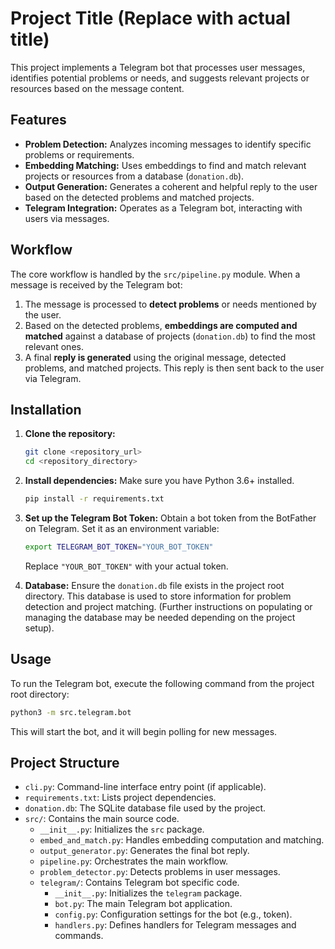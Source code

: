 # Project Title (Replace with actual title)

This project implements a Telegram bot that processes user messages, identifies potential problems or needs, and suggests relevant projects or resources based on the message content.

## Features

*   **Problem Detection:** Analyzes incoming messages to identify specific problems or requirements.
*   **Embedding Matching:** Uses embeddings to find and match relevant projects or resources from a database (`donation.db`).
*   **Output Generation:** Generates a coherent and helpful reply to the user based on the detected problems and matched projects.
*   **Telegram Integration:** Operates as a Telegram bot, interacting with users via messages.

## Workflow

The core workflow is handled by the `src/pipeline.py` module. When a message is received by the Telegram bot:

1.  The message is processed to **detect problems** or needs mentioned by the user.
2.  Based on the detected problems, **embeddings are computed and matched** against a database of projects (`donation.db`) to find the most relevant ones.
3.  A final **reply is generated** using the original message, detected problems, and matched projects. This reply is then sent back to the user via Telegram.

## Installation

1.  **Clone the repository:**
    ```bash
    git clone <repository_url>
    cd <repository_directory>
    ```
2.  **Install dependencies:**
    Make sure you have Python 3.6+ installed.
    ```bash
    pip install -r requirements.txt
    ```
3.  **Set up the Telegram Bot Token:**
    Obtain a bot token from the BotFather on Telegram. Set it as an environment variable:
    ```bash
    export TELEGRAM_BOT_TOKEN="YOUR_BOT_TOKEN"
    ```
    Replace `"YOUR_BOT_TOKEN"` with your actual token.

4.  **Database:**
    Ensure the `donation.db` file exists in the project root directory. This database is used to store information for problem detection and project matching. (Further instructions on populating or managing the database may be needed depending on the project setup).

## Usage

To run the Telegram bot, execute the following command from the project root directory:

```bash
python3 -m src.telegram.bot
```

This will start the bot, and it will begin polling for new messages.

## Project Structure

*   `cli.py`: Command-line interface entry point (if applicable).
*   `requirements.txt`: Lists project dependencies.
*   `donation.db`: The SQLite database file used by the project.
*   `src/`: Contains the main source code.
    *   `__init__.py`: Initializes the `src` package.
    *   `embed_and_match.py`: Handles embedding computation and matching.
    *   `output_generator.py`: Generates the final bot reply.
    *   `pipeline.py`: Orchestrates the main workflow.
    *   `problem_detector.py`: Detects problems in user messages.
    *   `telegram/`: Contains Telegram bot specific code.
        *   `__init__.py`: Initializes the `telegram` package.
        *   `bot.py`: The main Telegram bot application.
        *   `config.py`: Configuration settings for the bot (e.g., token).
        *   `handlers.py`: Defines handlers for Telegram messages and commands.